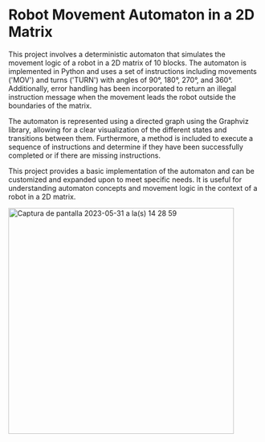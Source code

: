 # Robot Movement Automaton in a 2D Matrix

This project involves a deterministic automaton that simulates the movement logic of a robot in a 2D matrix of 10 blocks. The automaton is implemented in Python and uses a set of instructions including movements ('MOV') and turns ('TURN') with angles of 90°, 180°, 270°, and 360°. Additionally, error handling has been incorporated to return an illegal instruction message when the movement leads the robot outside the boundaries of the matrix.

The automaton is represented using a directed graph using the Graphviz library, allowing for a clear visualization of the different states and transitions between them. Furthermore, a method is included to execute a sequence of instructions and determine if they have been successfully completed or if there are missing instructions.

This project provides a basic implementation of the automaton and can be customized and expanded upon to meet specific needs. It is useful for understanding automaton concepts and movement logic in the context of a robot in a 2D matrix.


<img width="449" alt="Captura de pantalla 2023-05-31 a la(s) 14 28 59" src="https://github.com/Neuvax/ProjectRobin/assets/114161329/c8e0d4c8-3101-4f86-a8c8-29ee13d550fe">
